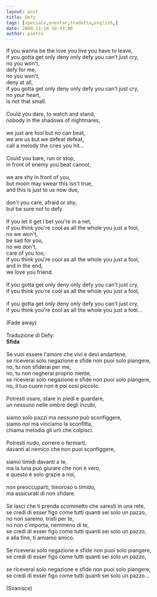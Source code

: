 ```yaml
---
layout: post
title: Defy
tags: [speciale,onestar,tradotta,english,]
date: 2008-11-10 18:43:00
author: pietro
---
```

If you wanna be the love you live you have to leave,<br/>if you gotta get only deny only defy you can't just cry,<br/>no you won't,<br/>defy for me,<br/>no you won't,<br/>deny at all,<br/>if you gotta get only deny only defy you can't just cry,<br/>no your heart,<br/>is not that small.<br/><br/>Could you dare, to watch and stand,<br/>nobody in the shadows of nightmares,<br/><br/>we just are fool but no can beat,<br/>we are us but we defeat defeat,<br/>call a melody the cries you hit...<br/><br/>Could you bare, run or stop,<br/>in front of enemy you beat cannot,<br/><br/>we are shy in front of you,<br/>but moon may swear this isn't true,<br/>and this is just to us now due,<br/><br/>don't you care, afraid or shy,<br/>but be sure not to defy.<br/><br/>If you let it get I bet you're in a net,<br/>if you think you're cool as all the whole you just a fool,<br/>no we won't,<br/>be sad for you,<br/>no we don't,<br/>care of you too,<br/>if you think you're cool as all the whole you just a fool,<br/>and in the end,<br/>we love you friend.<br/><br/>If you gotta get only deny only defy you can't just cry,<br/>if you think you're cool as all the whole you just a fool,<br/><br/>if you gotta get only deny only defy you can't just cry,<br/>if you think you're cool as all the whole you just a fool...<br/><br/>(Fade away)<br/><br/>Traduzione di Defy:<br/><span style="font-weight: bold">Sfida</span><br/><br/>Se vuoi essere l'amore che vivi e devi andartene,<br/>se riceverai solo negazione e sfide non puoi solo piangere,<br/>no, tu non sfiderai per me,<br/>no, tu non negherai proprio niente,<br/>se riceverai solo negazione e sfide non puoi solo piangere,<br/>no, il tuo cuore non è poi così piccolo.<br/><br/>Potresti osare, stare in piedi e guardare,<br/>un nessuno nelle ombre degli incubi,<br/><br/>siamo solo pazzi ma nessuno può sconfiggere,<br/>siamo noi ma vinciamo la sconfitta,<br/>chiama melodia gli urli che colpisci.<br/><br/>Potresti nudo, correre o fermarti,<br/>davanti al nemico che non puoi sconfiggere,<br/><br/>siamo timidi davanti a te,<br/>ma la luna può giurare che non è vero,<br/>e questo è solo grazie a noi,<br/><br/>non preoccuparti, timoroso o timido,<br/>ma assicurati di non sfidare.<br/><br/>Se lasci che ti prenda scommetto che saresti in una rete,<br/>se credi di esser figo come tutti quanti sei solo un pazzo,<br/>no non saremo, tristi per te,<br/>no non c'importa, nemmeno di te,<br/>se credi di esser figo come tutti quanti sei solo un pazzo,<br/>e alla fine, ti amiamo amico.<br/><br/>Se riceverai solo negazione e sfide non puoi solo piangere,<br/>se credi di esser figo come tutti quanti sei solo un pazzo,<br/><br/>se riceverai solo negazione e sfide non puoi solo piangere,<br/>se credi di esser figo come tutti quanti sei solo un pazzo...<br/><br/>(Svanisce)
